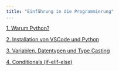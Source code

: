 ```yaml
---
title: "Einführung in die Programmierung"
...
```


[1. Warum Python?](1-python/)

[2. Installation von VSCode und Python](2-installation/)

[3. Variablen, Datentypen und Type Casting](3-variablen/)

[4. Conditionals (if-elif-else)](4-conditionals/)